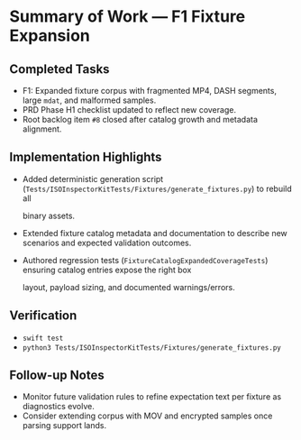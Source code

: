 # Summary of Work — F1 Fixture Expansion

## Completed Tasks

- F1: Expanded fixture corpus with fragmented MP4, DASH segments, large `mdat`, and malformed samples.
- PRD Phase H1 checklist updated to reflect new coverage.
- Root backlog item `#8` closed after catalog growth and metadata alignment.

## Implementation Highlights

- Added deterministic generation script (`Tests/ISOInspectorKitTests/Fixtures/generate_fixtures.py`) to rebuild all

  binary assets.

- Extended fixture catalog metadata and documentation to describe new scenarios and expected validation outcomes.
- Authored regression tests (`FixtureCatalogExpandedCoverageTests`) ensuring catalog entries expose the right box

  layout, payload sizing, and documented warnings/errors.

## Verification

- `swift test`
- `python3 Tests/ISOInspectorKitTests/Fixtures/generate_fixtures.py`

## Follow-up Notes

- Monitor future validation rules to refine expectation text per fixture as diagnostics evolve.
- Consider extending corpus with MOV and encrypted samples once parsing support lands.
